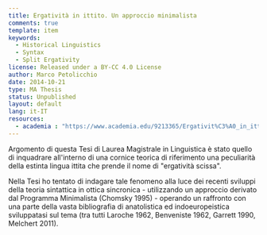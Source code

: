 ```yaml
---
title: Ergatività in ittito. Un approccio minimalista
comments: true
template: item
keywords: 
  - Historical Linguistics
  - Syntax
  - Split Ergativity
license: Released under a BY-CC 4.0 License
author: Marco Petolicchio
date: 2014-10-21
type: MA Thesis
status: Unpublished
layout: default
lang: it-IT
resources:
  - academia : "https://www.academia.edu/9213365/Ergativit%C3%A0_in_ittito._Un_approccio_minimalista_-_Tesi_di_Laurea_Magistrale"
---
```


Argomento di questa Tesi di Laurea Magistrale in Linguistica è stato quello di inquadrare all'interno di una cornice teorica di riferimento una peculiarità della estinta lingua ittita che prende il nome di "ergatività scissa". 

Nella Tesi ho tentato di indagare tale fenomeno alla luce dei recenti sviluppi della teoria sintattica in ottica sincronica - utilizzando un approccio derivato dal Programma Minimalista (Chomsky 1995) - operando un raffronto con una parte della vasta bibliografia di anatolistica ed indoeuropeistica sviluppatasi sul tema (tra tutti Laroche 1962, Benveniste 1962, Garrett 1990, Melchert 2011). 